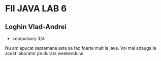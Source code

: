 # FII JAVA LAB 6
## Loghin Vlad-Andrei

* compulsory 3/4 

Nu am apucat saptamana asta sa fac foarte mult la java. Voi mai adauga la acest laborator pe durata weekendului.
